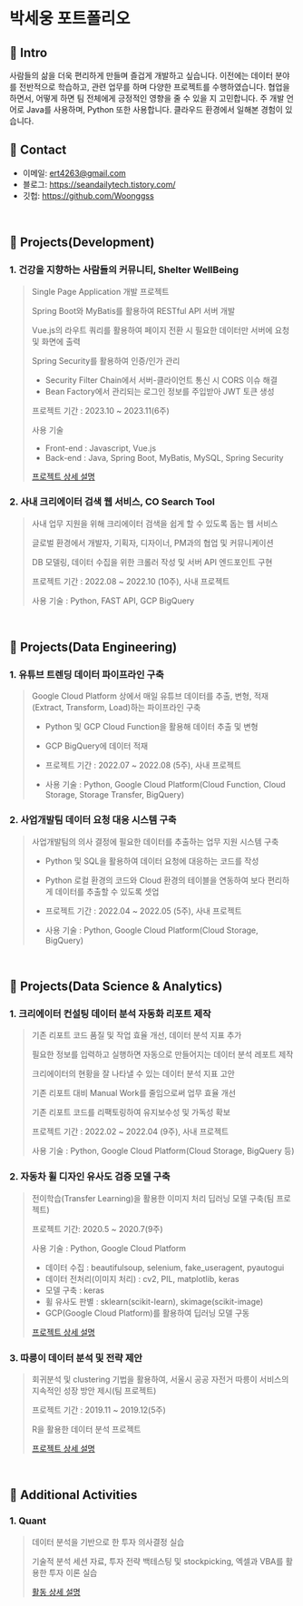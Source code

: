 # 박세웅 포트폴리오


## :pushpin: Intro
사람들의 삶을 더욱 편리하게 만들며 즐겁게 개발하고 싶습니다. 이전에는 데이터 분야를 전반적으로 학습하고, 관련 업무를 하며 다양한 프로젝트를 수행하였습니다. 협업을 하면서, 어떻게 하면 팀 전체에게 긍정적인 영향을 줄 수 있을 지 고민합니다. 주 개발 언어로 Java를 사용하며, Python 또한 사용합니다. 클라우드 환경에서 일해본 경험이 있습니다.
</br>

## :pushpin: Contact
- 이메일: ert4263@gmail.com
- 블로그: https://seandailytech.tistory.com/
- 깃헙: https://github.com/Woonggss

</br>

## :pushpin: Projects(Development)

### 1. 건강을 지향하는 사람들의 커뮤니티, Shelter WellBeing
>Single Page Application 개발 프로젝트
>
>Spring Boot와 MyBatis를 활용하여 RESTful API 서버 개발
>
>Vue.js의 라우트 쿼리를 활용하여 페이지 전환 시 필요한 데이터만 서버에 요청 및 화면에 출력
>
>Spring Security를 활용하여 인증/인가 관리
>* Security Filter Chain에서 서버-클라이언트 통신 시 CORS 이슈 해결
>* Bean Factory에서 관리되는 로그인 정보를 주입받아 JWT 토큰 생성
>
>프로젝트 기간 : 2023.10 ~ 2023.11(6주)
>  
>사용 기술
>* Front-end : Javascript, Vue.js
>* Back-end : Java, Spring Boot, MyBatis, MySQL, Spring Security
>  
>[프로젝트 상세 설명](https://nonchalant-peony-9fc.notion.site/Shelter-WellBeing-ac507c6f3ef645f68d97799ba6427a5e)


### 2. 사내 크리에이터 검색 웹 서비스, CO Search Tool
>사내 업무 지원을 위해 크리에이터 검색을 쉽게 할 수 있도록 돕는 웹 서비스
>
>글로벌 환경에서 개발자, 기획자, 디자이너, PM과의 협업 및 커뮤니케이션
>
>DB 모델링, 데이터 수집을 위한 크롤러 작성 및 서버 API 엔드포인트 구현
>
>프로젝트 기간 : 2022.08 ~ 2022.10 (10주), 사내 프로젝트
>
>사용 기술 : Python, FAST API, GCP BigQuery

</br>


## :pushpin: Projects(Data Engineering)

### 1. 유튜브 트렌딩 데이터 파이프라인 구축
>Google Cloud Platform 상에서 매일 유튜브 데이터를 추출, 변형, 적재(Extract, Transform, Load)하는 파이프라인 구축
>
>* Python 및 GCP Cloud Function을 활용해 데이터 추출 및 변형
>
>* GCP BigQuery에 데이터 적재
>
>* 프로젝트 기간 : 2022.07 ~ 2022.08 (5주), 사내 프로젝트
>
>* 사용 기술 : Python, Google Cloud Platform(Cloud Function, Cloud Storage, Storage Transfer, BigQuery)


### 2. 사업개발팀 데이터 요청 대응 시스템 구축
>사업개발팀의 의사 결정에 필요한 데이터를 추출하는 업무 지원 시스템 구축
>
>* Python 및 SQL을 활용하여 데이터 요청에 대응하는 코드를 작성
>
>* Python 로컬 환경의 코드와 Cloud 환경의 테이블을 연동하여 보다 편리하게 데이터를 추출할 수 있도록 셋업
>
>* 프로젝트 기간 : 2022.04 ~ 2022.05 (5주), 사내 프로젝트
>
>* 사용 기술 : Python, Google Cloud Platform(Cloud Storage, BigQuery)

</br>

## :pushpin: Projects(Data Science & Analytics)

### 1. 크리에이터 컨설팅 데이터 분석 자동화 리포트 제작
>기존 리포트 코드 품질 및 작업 효율 개선, 데이터 분석 지표 추가
>
>필요한 정보를 입력하고 실행하면 자동으로 만들어지는 데이터 분석 레포트 제작
>
>크리에이터의 현황을 잘 나타낼 수 있는 데이터 분석 지표 고안
>
>기존 리포트 대비 Manual Work를 줄임으로써 업무 효율 개선
>
>기존 리포트 코드를 리팩토링하여 유지보수성 및 가독성 확보
>
>프로젝트 기간 : 2022.02 ~ 2022.04 (9주), 사내 프로젝트
>  
>사용 기술 : Python, Google Cloud Platform(Cloud Storage, BigQuery 등)


### 2. 자동차 휠 디자인 유사도 검증 모델 구축
>전이학습(Transfer Learning)을 활용한 이미지 처리 딥러닝 모델 구축(팀 프로젝트)
>
>프로젝트 기간: 2020.5 ~ 2020.7(9주)
>  
>사용 기술 : Python, Google Cloud Platform
>* 데이터 수집 : beautifulsoup, selenium, fake_useragent, pyautogui
>* 데이터 전처리(이미지 처리) : cv2, PIL, matplotlib, keras
>* 모델 구축 : keras
>* 휠 유사도 판별 : sklearn(scikit-learn), skimage(scikit-image) 
>* GCP(Google Cloud Platform)를 활용하여 딥러닝 모델 구동  
>  
>[프로젝트 상세 설명](https://github.com/Woonggss/2020-deep-learning-project)


### 3. 따릉이 데이터 분석 및 전략 제안
>회귀분석 및 clustering 기법을 활용하여, 서울시 공공 자전거 따릉이 서비스의 지속적인 성장 방안 제시(팀 프로젝트)
>
>프로젝트 기간 : 2019.11 ~ 2019.12(5주)
>  
>R을 활용한 데이터 분석 프로젝트
>  
>  
>[프로젝트 상세 설명](https://github.com/Woonggss/2019-data-project)

<br>


## :pushpin: Additional Activities

### 1. Quant
>데이터 분석을 기반으로 한 투자 의사결정 실습
>
>기술적 분석 세션 자료, 투자 전략 백테스팅 및 stockpicking, 엑셀과 VBA를 활용한 투자 이론 실습
>
>[활동 상세 설명](https://github.com/Woonggss/Quant)
